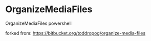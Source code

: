OrganizeMediaFiles
==================

OrganizeMediaFiles powershell 


forked from:
https://bitbucket.org/toddropog/organize-media-files
